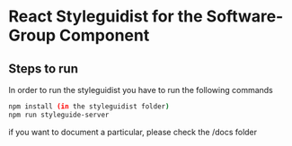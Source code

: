 # React Styleguidist for the Software-Group Component

## Steps to run

In order to run the styleguidist you have to run the following commands

```bash
npm install (in the styleguidist folder)
npm run styleguide-server
```

if you want to document a particular, please check the /docs folder

